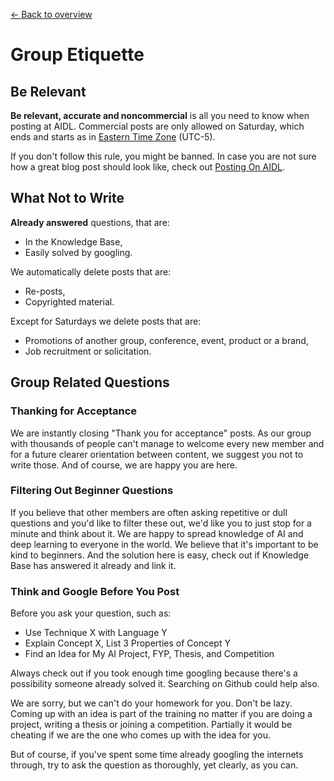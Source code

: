 [← Back to overview](README.md)

# Group Etiquette

## Be Relevant
**Be relevant, accurate and noncommercial** is all you need to know when posting at AIDL. Commercial posts are only allowed on Saturday, which ends and starts as in [Eastern Time Zone](https://time.is/cs/ET) (UTC-5).

If you don't follow this rule, you might be banned. In case you are not sure how a great blog post should look like, check out [Posting On AIDL](http://thegrandjanitor.com/2017/01/26/posting-on-aidl/).

## What Not to Write
**Already answered** questions, that are:
- In the Knowledge Base,
- Easily solved by googling.

We automatically delete posts that are:
- Re-posts,
- Copyrighted material.

Except for Saturdays we delete posts that are:
- Promotions of another group, conference, event, product or a brand,
- Job recruitment or solicitation.

## Group Related Questions

### Thanking for Acceptance
We are instantly closing "Thank you for acceptance" posts. As our group with thousands of people can't manage to welcome every new member and for a future clearer orientation between content, we suggest you not to write those. And of course, we are happy you are here.

### Filtering Out Beginner Questions
If you believe that other members are often asking repetitive or dull questions and you'd like to filter these out, we'd like you to just stop for a minute and think about it. We are happy to spread knowledge of AI and deep learning to everyone in the world. We believe that it's important to be kind to beginners. And the solution here is easy, check out if Knowledge Base has answered it already and link it.

### Think and Google Before You Post
Before you ask your question, such as:
* Use Technique X with Language Y
* Explain Concept X, List 3 Properties of Concept Y
* Find an Idea for My AI Project, FYP, Thesis, and Competition

Always check out if you took enough time googling because there's a possibility someone already solved it. Searching on Github could help also.

We are sorry, but we can't do your homework for you. Don't be lazy. Coming up with an idea is part of the training no matter if you are doing a project, writing a thesis or joining a competition. Partially it would be cheating if we are the one who comes up with the idea for you.

But of course, if you've spent some time already googling the internets through, try to ask the question as thoroughly, yet clearly, as you can.
